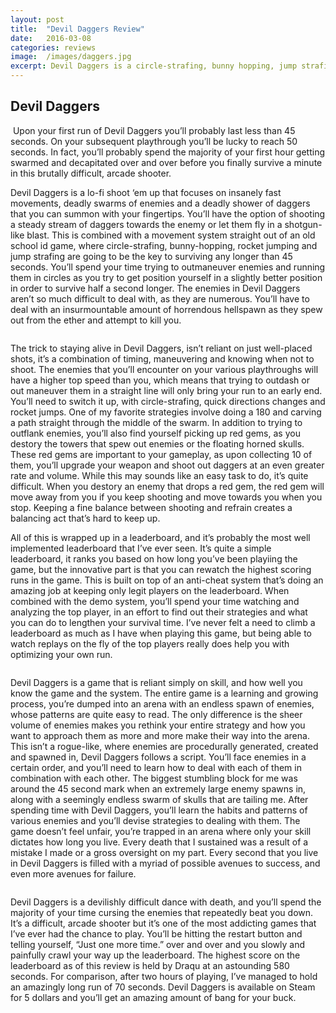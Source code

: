 ```yaml
---
layout: post
title:  "Devil Daggers Review"
date:   2016-03-08
categories: reviews
image:  /images/daggers.jpg
excerpt: Devil Daggers is a circle-strafing, bunny hopping, jump strafing arcade shoot ‘em up that is reminiscent of the early id games, where fast movements and deadly weapons defined the genre.  You’ll blast away enemies as you slowly and painfully climb the leaderboards that rank every player.
---
```

## Devil Daggers
<img class="gfyitem" data-id="DifficultOpenBoaconstrictor" />
Upon your first run of Devil Daggers you’ll probably last less than 45 seconds.  On your subsequent playthrough you’ll be lucky to reach 50 seconds.  In fact, you’ll probably spend the majority of your first hour getting swarmed and decapitated over and over before you finally survive a minute in this brutally difficult, arcade shooter.  

Devil Daggers is a lo-fi shoot ‘em up that focuses on insanely fast movements, deadly swarms of enemies and a deadly shower of daggers that you can summon with your fingertips.  You’ll have the option of shooting a steady stream of daggers towards the enemy or let them fly in a shotgun-like blast.  This is combined with a movement system straight out of an old school id game, where circle-strafing, bunny-hopping, rocket jumping and jump strafing are going to be the key to surviving any longer than 45 seconds.  You’ll spend your time trying to outmaneuver enemies and running them in circles as you try to get position yourself in a slightly better position in order to survive half a second longer.  The enemies in Devil Daggers aren’t so much difficult to deal with, as they are numerous.  You’ll have to deal with an insurmountable amount of horrendous hellspawn as they spew out from the ether and attempt to kill you.

<img class="gfyitem" data-id="BruisedEarnestAsiansmallclawedotter" />

The trick to staying alive in Devil Daggers, isn’t reliant on just well-placed shots, it’s a combination of timing, maneuvering and knowing when not to shoot.  The enemies that you’ll encounter on your various playthroughs will have a higher top speed than you, which means that trying to outdash or out maneuver them in a straight line will only bring your run to an early end.  You’ll need to switch it up, with circle-strafing, quick directions changes and rocket jumps.  One of my favorite strategies involve doing a 180 and carving a path straight through the middle of the swarm.  In addition to trying to outflank enemies, you’ll also find yourself picking up red gems, as you destory the towers that spew out enemies or the floating horned skulls.  These red gems are important to your gameplay, as upon collecting 10 of them, you’ll upgrade your weapon and shoot out daggers at an even greater rate and volume.  While this may sounds like an easy task to do, it’s quite difficult.  When you destory an enemy that drops a red gem, the red gem will move away from you if you keep shooting and move towards you when you stop.  Keeping a fine balance between shooting and refrain creates a balancing act that’s hard to keep up.

All of this is wrapped up in a leaderboard, and it’s probably the most well implemented leaderboard that I’ve ever seen.  It’s quite a simple leaderboard, it ranks you based on how long you’ve been playiing the game, but the innovative part is that you can rewatch the highest scoring runs in the game.  This is built on top of an anti-cheat system that’s doing an amazing job at keeping only legit players on the leaderboard.  When combined with the demo system, you’ll spend your time watching and analyzing the top player, in an effort to find out their strategies and what you can do to lengthen your survival time.  I’ve never felt a need to climb a leaderboard as much as I have when playing this game, but being able to watch replays on the fly of the top players really does help you with optimizing your own run.

<img class="gfyitem" data-id="GrandioseOrneryCrab" />

Devil Daggers is a game that is reliant simply on skill, and how well you know the game and the system.  The entire game is a learning and growing process, you’re dumped into an arena with an endless spawn of enemies, whose patterns are quite easy to read.  The only difference is the sheer volume of enemies makes you rethink your entire strategy and how you want to approach them as more and more make their way into the arena.  This isn’t a rogue-like, where enemies are procedurally generated, created and spawned in, Devil Daggers follows a script.  You’ll face enemies in a certain order, and you’ll need to learn how to deal with each of them in combination with each other.  The biggest stumbling block for me was around the 45 second mark when an extremely large enemy spawns in, along with a seemingly endless swarm of skulls that are tailing me.  After spending time with Devil Daggers, you’ll learn the habits and patterns of various enemies and you’ll devise strategies to dealing with them.  The game doesn’t feel unfair, you’re trapped in an arena where only your skill dictates how long you live.  Every death that I sustained was a result of a mistake I made or a gross oversight on my part.  Every second that you live in Devil Daggers is filled with a myriad of possible avenues to success, and even more avenues for failure.  

<img class="gfyitem" data-id="WeeTenseDartfrog" />

Devil Daggers is a devilishly difficult dance with death, and you’ll spend the majority of your time cursing the enemies that repeatedly beat you down.  It’s a difficult, arcade shooter but it’s one of the most addicting games that I’ve ever had the chance to play.  You’ll be hitting the restart button and telling yourself, “Just one more time.” over and over and you slowly and painfully crawl your way up the leaderboard.  The highest score on the leaderboard as of this review is held by Draqu at an astounding 580 seconds.  For comparison, after two hours of playing, I’ve managed to hold an amazingly long run of 70 seconds.  Devil Daggers is available on Steam for 5 dollars and you’ll get an amazing amount of bang for your buck.

